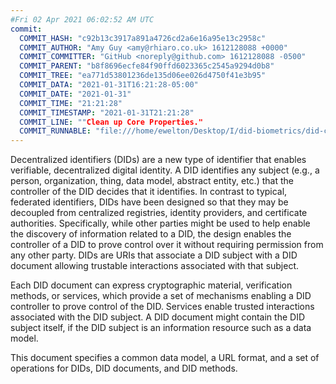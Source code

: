```yaml
---
#Fri 02 Apr 2021 06:02:52 AM UTC
commit:
  COMMIT_HASH: "c92b13c3917a891a4726cd2a6e16a95e13c2958c"
  COMMIT_AUTHOR: "Amy Guy <amy@rhiaro.co.uk> 1612128088 +0000"
  COMMIT_COMMITTER: "GitHub <noreply@github.com> 1612128088 -0500"
  COMMIT_PARENT: "b8f8696ecfe84f90ffd6023365c2545a9294d0b8"
  COMMIT_TREE: "ea771d53801236de135d06ee026d4750f41e3b95"
  COMMIT_DATA: "2021-01-31T16:21:28-05:00"
  COMMIT_DATE: "2021-01-31"
  COMMIT_TIME: "21:21:28"
  COMMIT_TIMESTAMP: "2021-01-31T21:21:28"
  COMMIT_LINE: ""Clean up Core Properties."
  COMMIT_RUNNABLE: "file:///home/ewelton/Desktop/I/did-biometrics/did-core-dataset/analysis/gitinfo/c92b13c3917a891a4726cd2a6e16a95e13c2958c/snapshot/index.html"
---
```


<section id="abstract">
<p>
<a>Decentralized identifiers</a> (DIDs) are a new type of identifier that
enables verifiable, decentralized digital identity. A <a>DID</a> identifies any
subject (e.g., a person, organization, thing, data model, abstract entity, etc.)
that the controller of the <a>DID</a> decides that it identifies. In contrast to
typical, federated identifiers, DIDs have been designed so that they may be
decoupled from centralized registries, identity providers, and certificate
authorities. Specifically, while other parties might be used to help enable the
discovery of information related to a <a>DID</a>, the design enables the
controller of a <a>DID</a> to prove control over it without requiring permission
from any other party. <a>DIDs</a> are URIs that associate a <a>DID subject</a>
with a <a>DID document</a> allowing trustable interactions associated with that
subject.
    </p>
<p>
Each <a>DID document</a> can express cryptographic material, verification
methods, or <a>services</a>, which provide a set of mechanisms enabling
a <a>DID controller</a> to prove control of the <a>DID</a>. <a>Services</a>
enable trusted interactions associated with the <a>DID
subject</a>. A <a>DID document</a> might contain the <a>DID subject</a> itself,
if the <a>DID subject</a> is an information resource such as a data model.
    </p>
<p>
This document specifies a common data model, a URL format, and a set of
operations for <a>DIDs</a>, <a>DID documents</a>, and <a>DID methods</a>.
    </p>
</section>
